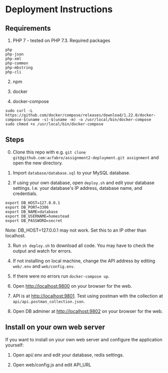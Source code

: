 # Deployment Instructions

## Requirements

1. PHP 7 - tested on PHP 7.3. Required packages
```
php
php-json
php-xml
php-common
php-mbstring
php-cli
```

2. npm

3. docker

4. docker-compose
```shell script
sudo curl -L https://github.com/docker/compose/releases/download/1.22.0/docker-compose-$(uname -s)-$(uname -m) -o /usr/local/bin/docker-compose
sudo chmod +x /usr/local/bin/docker-compose
```

## Steps

0. Clone this repo with e.g. `git clone git@github.com:acfabro/assignment2-deployment.git assignment` and open the new directory. 

1. Import `database/database.sql` to your MySQL database.

2. If using your own database, open `deploy.sh` and edit your database settings. I.e. your database's IP address, database name, and credentials.

```
export DB_HOST=127.0.0.1
export DB_PORT=3306
export DB_NAME=database
export DB_USERNAME=homestead
export DB_PASSWORD=secret
``` 

Note: DB_HOST=127.0.0.1 may not work. Set this to an IP other than localhost.

3. Run `sh deploy.sh` to download all code. You may have to check the output and watch for errors.

4. If not installing on local machine, change the API address by editing `web/.env` and `web/config.env`.

5. If there were no errors run `docker-compose up`.

6. Open [http://localhost:9800](http://localhost:9800) on your browser for the web.

7. API is at [http://localhost:9801](http://localhost:9801). Test using postman with the collection at `api/api.postman_collection.json`.

8. Open DB adminer at [http://localhost:9802](http://localhost:9802) on your browser for the web.

## Install on your own web server

If you want to install on your own web server and configure the application yourself:

1. Open api/.env and edit your database, redis settings.

2. Open web/config.js and edit API_URL
